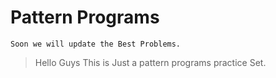 # Pattern Programs 



`` Soon we will update the Best Problems. ``


> Hello Guys This is Just a pattern programs practice Set.